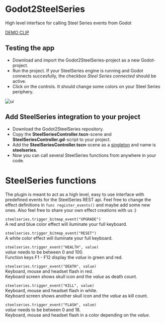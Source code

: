 # Godot2SteelSeries
High level interface for calling Steel Series events from Godot

[DEMO CLIP](https://steamcommunity.com/games/975150/announcements/detail/2232043825315670896)

## Testing the app

* Download and import the Godot2SteelSeries-project as a new Godot-project.
* Run the project. If your SteelSeries engine is running and Godot connects succesfully, the checkbox *Steel Series connected* should be active. 
* Click on the controls. It should change some colors on your Steel Series periphery.

![ui](https://user-images.githubusercontent.com/21098503/84658424-2dc13700-af16-11ea-908c-68dbe5bba7d0.png)

## Add SteelSeries integration to your project

* Download the Godot2SteelSeries repository.
* Copy the **SteelSeriesController.tscn**-scene and **SteelSeriesController.gd**-script to your project.
* Add the **SteelSeriesController.tscn**-scene as a [singleton](https://docs.godotengine.org/en/3.0/getting_started/step_by_step/singletons_autoload.html) and name is **steelseries**.
* Now you can call several SteelSeries functions from anywhere in your code.

# SteelSeries functions

The plugin is meant to act as a high level, easy to use interface with predefined events for the SteelSeries REST api.
Feel free to change the effect definitions in ```func register_events()``` and maybe add some new ones.
Also feel free to share your own effect creations with us :)

```steelseries.trigger_bitmap_event("UPGRADE")```   
A red and blue color effect will iluminate your full keyboard.

```steelseries.trigger_bitmap_event("RESET")```   
A white color effect will iluminate your full keyboard.
	
```steelseries.trigger_event("HEALTH", value)```   
*value* needs to be between 0 and 100.  
Function keys F1 - F12 display the *value* in green and red. 
	
```steelseries.trigger_event("DEATH", value)```   
Keyboard, mouse and headset flash in red.  
Keyboard screen shows skull icon and the *value* as death count.
	
```steelseries.trigger_event("KILL", value)```   
Keyboard, mouse and headset flash in white.  
Keyboard screen shows another skull icon and the *value* as kill count.

```steelseries.trigger_event("FLASH", value)```   
*value* needs to be between 0 and 18.  
Keyboard, mouse and headset flash in a color depending on the *value*.

